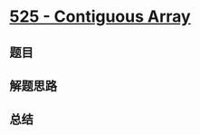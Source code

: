# [525 - Contiguous Array](https://leetcode.com/problems/contiguous-array/)

## 题目


## 解题思路


## 总结


